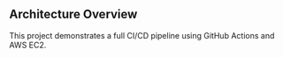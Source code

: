 ## Architecture Overview

This project demonstrates a full CI/CD pipeline using GitHub Actions and AWS EC2.
